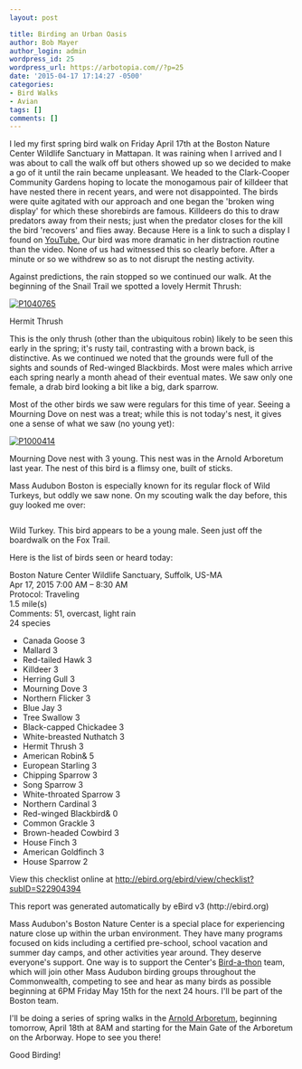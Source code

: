 ```yaml
---
layout: post

title: Birding an Urban Oasis
author: Bob Mayer
author_login: admin
wordpress_id: 25
wordpress_url: https://arbotopia.com//?p=25
date: '2015-04-17 17:14:27 -0500'
categories:
- Bird Walks
- Avian
tags: []
comments: []
---
```


<p>I led my first spring bird walk on Friday April 17th at the Boston Nature Center Wildlife Sanctuary in Mattapan.  It was raining when I arrived and I was about to call the walk off but others showed up so we decided to make a go of it until the rain became unpleasant. We headed to the Clark-Cooper Community Gardens hoping to locate the monogamous pair of killdeer that have nested there in recent years, and were not disappointed.  The birds were quite agitated with our approach and one began the 'broken wing display' for which these shorebirds are famous.  Killdeers do this to draw predators away from their nests; just when the predator closes for the kill the bird 'recovers' and flies away. Because Here is a link to such a display I found on <a href="https://video.search.yahoo.com/video/play;_ylt=A0LEV7o7YjFVNigAeX0nnIlQ;_ylu=X3oDMTB0dmRibmhwBHNlYwNzYwRjb2xvA2JmMQR2dGlkA1lIUzAwMV8x?p=killdeer+broken+wing+display&amp;tnr=21&amp;vid=DE87C7524CE9D7C53484DE87C7524CE9D7C53484&amp;l=40&amp;turl=http%3A%2F%2Fts4.mm.bing.net%2Fth%3Fid%3DWN.g4d0TNwSe2chzDL0dWVUMw%26pid%3D15.1&amp;sigi=11vokrn5h&amp;rurl=https%3A%2F%2Fwww.youtube.com%2Fwatch%3Fv%3D3UCKnC1L_Rc&amp;sigr=11b0b173v&amp;tt=b&amp;tit=Killdeer+faking+injury&amp;sigt=10mq5h1op&amp;back=https%3A%2F%2Fsearch.yahoo.com%2Fyhs%2Fsearch%3Fp%3Dkilldeer%2Bbroken%2Bwing%2Bdisplay%26ei%3DUTF-8%26hsimp%3Dyhs-001%26hspart%3Dmozilla%26fr%3Dyhs-mozilla-001&amp;sigb=13r50p36n&amp;hspart=mozilla&amp;hsimp=yhs-001">YouTube.</a>  Our bird was more dramatic in her distraction routine than the video.  None of us had witnessed this so clearly before. After a minute or so we withdrew so as to not disrupt the nesting activity.</p>

<p>Against predictions, the rain stopped so we continued our walk.  At the beginning of the Snail Trail we spotted a lovely Hermit Thrush:</p>


<a href="/images/2014/12/P1040765.jpg"><img src="/images/2014/12/P1040765.jpg" alt="P1040765" class="wp-image-943"/></a>

<p>Hermit Thrush</p>

<p>This is the only thrush (other than the ubiquitous robin) likely to be seen this early in the spring; it's rusty tail, contrasting with a brown back, is distinctive.  As we continued we noted that the grounds were full of the sights and sounds of Red-winged Blackbirds.  Most were males which arrive each spring nearly a month ahead of their eventual mates.  We saw only one female, a drab bird looking a bit like a big, dark sparrow.</p>


<p>Most of the other birds we saw were regulars for this time of year.  Seeing a Mourning Dove on nest was a treat; while this is not today's nest, it gives one a sense of what we saw (no young yet):</p>


 <a href="/images/2013/03/P1000414.jpg"><img src="/images/2013/03/P1000414.jpg" alt="P1000414" class="wp-image-333"/></a>

<p>Mourning Dove nest with 3 young. This nest was in the Arnold Arboretum last year. The nest of this bird is a flimsy one, built of sticks.</p>


<p>Mass Audubon Boston is especially known for its regular flock of Wild Turkeys, but oddly  we saw none.  On my scouting walk the day before, this guy looked me over:</p>


<img src="https://i2.wp.com/arbotopia.com/wp-content/uploads/2018/11/P1100011.jpg?fit=525%2C488&amp;ssl=1" alt="" class="wp-image-336"/>

<p>Wild Turkey. This bird appears to be a young male. Seen just off the boardwalk on the Fox Trail.</p>

<p>Here is the list of birds seen or heard today:</p>

<p>Boston Nature Center Wildlife Sanctuary, Suffolk, US-MA<br>Apr 17, 2015 7:00 AM &ndash; 8:30 AM<br>Protocol: Traveling<br>1.5 mile(s)<br>Comments: 51, overcast, light rain<br>24 species</p>

- Canada Goose 3
- Mallard 3
- Red-tailed Hawk 3
- Killdeer 3
- Herring Gull 3
- Mourning Dove 3
- Northern Flicker 3
- Blue Jay 3
- Tree Swallow 3
- Black-capped Chickadee 3
- White-breasted Nuthatch 3
- Hermit Thrush 3
- American Robin& 5
- European Starling 3
- Chipping Sparrow 3
- Song Sparrow 3
- White-throated Sparrow 3
- Northern Cardinal 3
- Red-winged Blackbird& 0
- Common Grackle 3
- Brown-headed Cowbird 3
- House Finch 3
- American Goldfinch 3
- House Sparrow 2

<p>View this checklist online at <a href="https://ebird.org/view/checklist/S22904394">http://ebird.org/ebird/view/checklist?subID=S22904394</a></p>

<p>This report was generated automatically by eBird v3 (http://ebird.org)</p>

<p>Mass Audubon's Boston Nature Center is a special place for experiencing nature close up within the urban environment.  They have many programs focused on kids including a certified pre-school, school vacation and summer day camps, and other activities year around.  They deserve everyone's support.  One way is to support the Center's <a href="http://www.massaudubon.org/get-outdoors/birds-birding/bird-a-thon">Bird-a-thon</a> team, which will join other Mass Audubon birding groups throughout the Commonwealth, competing to see and hear as many birds as possible beginning at 6PM Friday May 15th for the next 24 hours.  I'll be part of the Boston team.</p>

<p>I'll be doing a series of spring walks in the <a href="http://arboretum.harvard.edu/visit/directions/" target="_blank" rel="noreferrer noopener">Arnold Arboretum</a>, beginning tomorrow, April 18th at 8AM and starting for the Main Gate of the Arboretum on the Arborway.  Hope to see you there!</p>

<p>Good Birding!<br></p>
